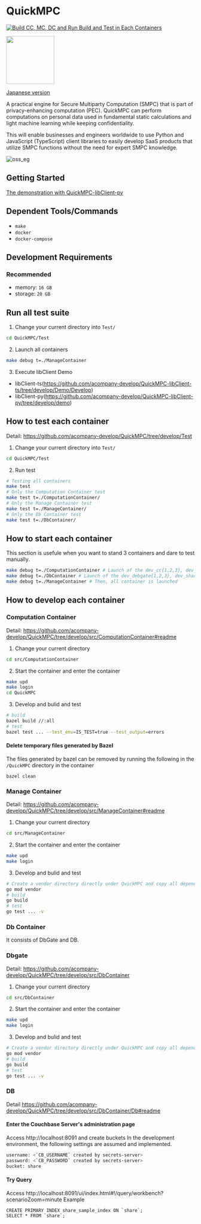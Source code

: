 # QuickMPC
[![Build CC, MC, DC and Run Build and Test in Each Containers](https://github.com/acompany-develop/QuickMPC/actions/workflows/develop.yml/badge.svg)](https://github.com/acompany-develop/QuickMPC/actions/workflows/develop.yml)

<img src="https://user-images.githubusercontent.com/1694907/182115030-90fda7cf-068a-48bb-ba50-ee12be6af0b4.png" width=128>

[Japanese version](./README-ja.md)

A practical engine for Secure Multiparty Computation (SMPC) that is part of privacy-enhancing computation (PEC). QuickMPC can perform computations on personal data used in fundamental static calculations and light machine learning while keeping confidentiality.

This will enable businesses and engineers worldwide to use Python and JavaScript (TypeScript) client libraries to easily develop SaaS products that utilize SMPC functions without the need for expert SMPC knowledge.

![oss_eg](https://user-images.githubusercontent.com/1694907/182254973-ee3092a6-ee28-49bb-aaf6-637225271a0b.png)

## Getting Started
[The demonstration with QuickMPC-libClient-py](https://github.com/acompany-develop/QuickMPC-libClient-py/tree/develop/demo/README.md)

## Dependent Tools/Commands
- `make`
- `docker`
- `docker-compose`

## Development Requirements
### Recommended

- memory: `16 GB`
- storage: `20 GB`

## Run all test suite
1. Change your current directory into `Test/`
```sh
cd QuickMPC/Test
```
2. Launch all containers
```sh
make debug t=./ManageContainer
```
3. Execute libClient Demo
- libClient-ts(https://github.com/acompany-develop/QuickMPC-libClient-ts/tree/develop/Demo/Develop)
- libClient-py(https://github.com/acompany-develop/QuickMPC-libClient-py/tree/develop/demo)

## How to test each container
Detail: https://github.com/acompany-develop/QuickMPC/tree/develop/Test
1. Change your current directory into `Test/`
```sh
cd QuickMPC/Test
```
2. Run test
```sh
# Testing all containers
make test
# Only the Computation Container test
make test t=./ComputationContainer/
# Only the Manage Container test
make test t=./ManageContainer/
# Only the Db Container test
make test t=./DbContainer/
```

## How to start each container
This section is usefule when you want to stand 3 containers and dare to test manually.
```sh
make debug t=./ComputationContainer # Launch of the dev_cc{1,2,3}, dev_debgate{1,2,3}, dev_sharedb{1,2,3}, dev_secrets-server
make debug t=./DbContainer # Launch of the dev_debgate{1,2,3}, dev_sharedb{1,2,3}, dev_secrets-server
make debug t=./ManageContainer # Then, all container is launched
```

## How to develop each container
### Computation Container
Detail: https://github.com/acompany-develop/QuickMPC/tree/develop/src/ComputationContainer#readme
1. Change your current directory
```sh
cd src/ComputationContainer
```
2. Start the container and enter the container
```sh
make upd
make login
cd QuickMPC
```

3. Develop and bulid and test
```sh
# build
bazel build //:all
# test
bazel test ... --test_env=IS_TEST=true --test_output=errors
```

#### Delete temporary files generated by Bazel
The files generated by bazel can be removed by running the following in the `/QuickMPC` directory in the container

```
bazel clean
```

### Manage Container

Detail: https://github.com/acompany-develop/QuickMPC/tree/develop/src/ManageContainer#readme
1. Change your current directory
```sh
cd src/ManageContainer
```
2. Start the container and enter the container
```sh
make upd
make login
```
3. Develop and bulid and test
```sh
# Create a vendor directory directly under QuickMPC and copy all dependent packages
go mod vendor
# build
go build
# test
go test ... -v
```

### Db Container
It consists of DbGate and DB.

### Dbgate
Detail: https://github.com/acompany-develop/QuickMPC/tree/develop/src/DbContainer
1. Change your current directory
```sh
cd src/DbContainer
```
2. Start the container and enter the container
```sh
make upd
make login
```
3. Develop and bulid and test
```sh
# Create a vendor directory directly under QuickMPC and copy all dependent packages
go mod vendor
# build
go build
# test
go test ... -v
```
### DB
Detail https://github.com/acompany-develop/QuickMPC/tree/develop/src/DbContainer/Db#readme
#### Enter the Couchbase Server's administration page
Access http://localhost:8091 and create buckets
In the development environment, the following settings are assumed and implemented.
```bash
username: <`CB_USERNAME` created by secrets-server>
password: <`CB_PASSWORD` created by secrets-server>
bucket: share
```

#### Try Query
Access http://localhost:8091/ui/index.html#!/query/workbench?scenarioZoom=minute
Example
```
CREATE PRIMARY INDEX share_sample_index ON `share`;
SELECT * FROM `share`;
```
